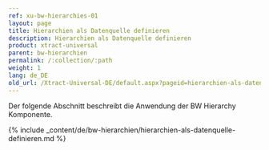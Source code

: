 ```yaml
---
ref: xu-bw-hierarchies-01
layout: page
title: Hierarchien als Datenquelle definieren
description: Hierarchien als Datenquelle definieren
product: xtract-universal
parent: bw-hierarchien
permalink: /:collection/:path
weight: 1
lang: de_DE
old_url: /Xtract-Universal-DE/default.aspx?pageid=hierarchien-als-datenquelle-definieren
---
```


Der folgende Abschnitt beschreibt die Anwendung der BW Hierarchy Komponente.

{% include _content/de/bw-hierarchien/hierarchien-als-datenquelle-definieren.md %}


